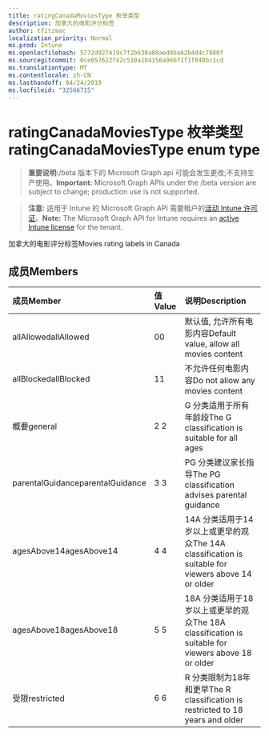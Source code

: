 ```yaml
---
title: ratingCanadaMoviesType 枚举类型
description: 加拿大的电影评分标签
author: tfitzmac
localization_priority: Normal
ms.prod: Intune
ms.openlocfilehash: 5772dd27419c7f2b638a08aed8ba62b4d4c7880f
ms.sourcegitcommit: 0ce657622f42c510a104156a96bf1f1f040bc1cd
ms.translationtype: MT
ms.contentlocale: zh-CN
ms.lasthandoff: 04/24/2019
ms.locfileid: "32566715"
---
```

# <a name="ratingcanadamoviestype-enum-type"></a><span data-ttu-id="41323-103">ratingCanadaMoviesType 枚举类型</span><span class="sxs-lookup"><span data-stu-id="41323-103">ratingCanadaMoviesType enum type</span></span>

> <span data-ttu-id="41323-104">**重要说明:**/beta 版本下的 Microsoft Graph api 可能会发生更改;不支持生产使用。</span><span class="sxs-lookup"><span data-stu-id="41323-104">**Important:** Microsoft Graph APIs under the /beta version are subject to change; production use is not supported.</span></span>

> <span data-ttu-id="41323-105">**注意:** 适用于 Intune 的 Microsoft Graph API 需要租户的[活动 Intune 许可证](https://go.microsoft.com/fwlink/?linkid=839381)。</span><span class="sxs-lookup"><span data-stu-id="41323-105">**Note:** The Microsoft Graph API for Intune requires an [active Intune license](https://go.microsoft.com/fwlink/?linkid=839381) for the tenant.</span></span>

<span data-ttu-id="41323-106">加拿大的电影评分标签</span><span class="sxs-lookup"><span data-stu-id="41323-106">Movies rating labels in Canada</span></span>

## <a name="members"></a><span data-ttu-id="41323-107">成员</span><span class="sxs-lookup"><span data-stu-id="41323-107">Members</span></span>
|<span data-ttu-id="41323-108">成员</span><span class="sxs-lookup"><span data-stu-id="41323-108">Member</span></span>|<span data-ttu-id="41323-109">值</span><span class="sxs-lookup"><span data-stu-id="41323-109">Value</span></span>|<span data-ttu-id="41323-110">说明</span><span class="sxs-lookup"><span data-stu-id="41323-110">Description</span></span>|
|:---|:---|:---|
|<span data-ttu-id="41323-111">allAllowed</span><span class="sxs-lookup"><span data-stu-id="41323-111">allAllowed</span></span>|<span data-ttu-id="41323-112">0</span><span class="sxs-lookup"><span data-stu-id="41323-112">0</span></span>|<span data-ttu-id="41323-113">默认值, 允许所有电影内容</span><span class="sxs-lookup"><span data-stu-id="41323-113">Default value, allow all movies content</span></span>|
|<span data-ttu-id="41323-114">allBlocked</span><span class="sxs-lookup"><span data-stu-id="41323-114">allBlocked</span></span>|<span data-ttu-id="41323-115">1</span><span class="sxs-lookup"><span data-stu-id="41323-115">1</span></span>|<span data-ttu-id="41323-116">不允许任何电影内容</span><span class="sxs-lookup"><span data-stu-id="41323-116">Do not allow any movies content</span></span>|
|<span data-ttu-id="41323-117">概要</span><span class="sxs-lookup"><span data-stu-id="41323-117">general</span></span>|<span data-ttu-id="41323-118">2 </span><span class="sxs-lookup"><span data-stu-id="41323-118">2</span></span>|<span data-ttu-id="41323-119">G 分类适用于所有年龄段</span><span class="sxs-lookup"><span data-stu-id="41323-119">The G classification is suitable for all ages</span></span>|
|<span data-ttu-id="41323-120">parentalGuidance</span><span class="sxs-lookup"><span data-stu-id="41323-120">parentalGuidance</span></span>|<span data-ttu-id="41323-121">3 </span><span class="sxs-lookup"><span data-stu-id="41323-121">3</span></span>|<span data-ttu-id="41323-122">PG 分类建议家长指导</span><span class="sxs-lookup"><span data-stu-id="41323-122">The PG classification advises parental guidance</span></span>|
|<span data-ttu-id="41323-123">agesAbove14</span><span class="sxs-lookup"><span data-stu-id="41323-123">agesAbove14</span></span>|<span data-ttu-id="41323-124">4 </span><span class="sxs-lookup"><span data-stu-id="41323-124">4</span></span>|<span data-ttu-id="41323-125">14A 分类适用于14岁以上或更早的观众</span><span class="sxs-lookup"><span data-stu-id="41323-125">The 14A classification is suitable for viewers above 14 or older</span></span>|
|<span data-ttu-id="41323-126">agesAbove18</span><span class="sxs-lookup"><span data-stu-id="41323-126">agesAbove18</span></span>|<span data-ttu-id="41323-127">5 </span><span class="sxs-lookup"><span data-stu-id="41323-127">5</span></span>|<span data-ttu-id="41323-128">18A 分类适用于18岁以上或更早的观众</span><span class="sxs-lookup"><span data-stu-id="41323-128">The 18A classification is suitable for viewers above 18 or older</span></span>|
|<span data-ttu-id="41323-129">受限</span><span class="sxs-lookup"><span data-stu-id="41323-129">restricted</span></span>|<span data-ttu-id="41323-130">6 </span><span class="sxs-lookup"><span data-stu-id="41323-130">6</span></span>|<span data-ttu-id="41323-131">R 分类限制为18年和更早</span><span class="sxs-lookup"><span data-stu-id="41323-131">The R classification is restricted to 18 years and older</span></span>|





